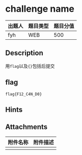 # challenge name

| 出题人 | 题目类型 | 题目分值 |
| :--- | :--- | :--- |
| fyh | WEB | 500 |

## Description

用`flag`以及`{}`包括后提交

## flag

`flag{F12_C4N_D0}`

## Hints

## Attachments

| 附件名称 | 附件描述 |
| :--- | :--- |
|      |      |
